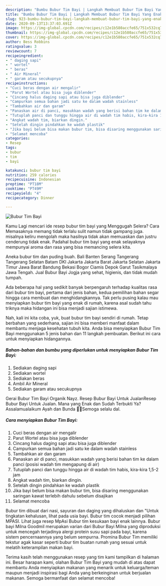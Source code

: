 ```yaml
---
description: "Bumbu Bubur Tim Bayi | Langkah Membuat Bubur Tim Bayi Yang Enak Dan Mudah"
title: "Bumbu Bubur Tim Bayi | Langkah Membuat Bubur Tim Bayi Yang Enak Dan Mudah"
slug: 923-bumbu-bubur-tim-bayi-langkah-membuat-bubur-tim-bayi-yang-enak-dan-mudah
date: 2020-09-13T13:37:03.691Z
image: https://img-global.cpcdn.com/recipes/c12e1b580accfe65/751x532cq70/bubur-tim-bayi-foto-resep-utama.jpg
thumbnail: https://img-global.cpcdn.com/recipes/c12e1b580accfe65/751x532cq70/bubur-tim-bayi-foto-resep-utama.jpg
cover: https://img-global.cpcdn.com/recipes/c12e1b580accfe65/751x532cq70/bubur-tim-bayi-foto-resep-utama.jpg
author: Bess Robbins
ratingvalue: 3
reviewcount: 7
recipeingredient:
- " daging sapi"
- " wortel"
- " beras"
- " Air Mineral"
- " garam atau secukupnya"
recipeinstructions:
- "Cuci beras dengan air mengalir"
- "Parut Wortel atau bisa juga diblender"
- "Cincang halus daging sapi atau bisa juga diblender"
- "Campurkan semua bahan jadi satu ke dalam wadah stainless"
- "Tambahkan air dan garam"
- "Panaskan air di panci, masukkan wadah yang berisi bahan tim ke dalam panci (posisi wadah tim mengapung di air)"
- "Tutuplah panci dan tunggu hingga air di wadah tim habis, kira-kira 1,5-2 jam"
- "Angkat wadah tim, biarkan dingin."
- "Setelah dingin pindahkan ke wadah plastik"
- "Jika bayi belum bisa makan bubur tim, bisa disaring menggunakan saringan kawat terlebih dahulu sebelum disajikan"
- "Selamat mencoba"
categories:
- Resep
tags:
- bubur
- tim
- bayi

katakunci: bubur tim bayi 
nutrition: 259 calories
recipecuisine: Indonesian
preptime: "PT18M"
cooktime: "PT49M"
recipeyield: "4"
recipecategory: Dinner

---
```



![Bubur Tim Bayi](https://img-global.cpcdn.com/recipes/c12e1b580accfe65/751x532cq70/bubur-tim-bayi-foto-resep-utama.jpg)

Kamu Lagi mencari ide resep bubur tim bayi yang Menggugah Selera? Cara Memasaknya memang tidak terlalu sulit namun tidak gampang juga. misalnya keliru mengolah maka hasilnya tidak akan memuaskan dan justru cenderung tidak enak. Padahal bubur tim bayi yang enak selayaknya mempunyai aroma dan rasa yang bisa memancing selera kita.

Aneka bubur tim dan puding buah. Bali Banten Serang Tangerang Tangerang Selatan Batam DKI Jakarta Jakarta Barat Jakarta Selatan Jakarta Timur Jawa Barat Bandung Bekasi Bogor Ciamis Depok Garut Tasikmalaya Jawa Tengah. Jual Bubur Bayi Jogja yang sehat, higienis, dan tidak mudah tumpah.

Ada beberapa hal yang sedikit banyak berpengaruh terhadap kualitas rasa dari bubur tim bayi, pertama dari jenis bahan, kedua pemilihan bahan segar hingga cara membuat dan menghidangkannya. Tak perlu pusing kalau mau menyiapkan bubur tim bayi yang enak di rumah, karena asal sudah tahu triknya maka hidangan ini bisa menjadi sajian istimewa.


Nah, kali ini kita coba, yuk, buat bubur tim bayi sendiri di rumah. Tetap berbahan yang sederhana, sajian ini bisa memberi manfaat dalam membantu menjaga kesehatan tubuh kita. Anda bisa menyiapkan Bubur Tim Bayi menggunakan 5 jenis bahan dan 11 langkah pembuatan. Berikut ini cara untuk menyiapkan hidangannya.

<!--inarticleads1-->

##### Bahan-bahan dan bumbu yang diperlukan untuk menyiapkan Bubur Tim Bayi:

1. Sediakan  daging sapi
1. Sediakan  wortel
1. Sediakan  beras
1. Ambil  Air Mineral
1. Sediakan  garam atau secukupnya


Gerai Bubur Tim Bayi Organik Nayz. Resep Bubur Bayi Untuk JualanResep Bubur Bayi Untuk Jualan. Mana yang Enak dan Sudah Terbukti Ya? Assalamualaikum Ayah dan Bunda 🙏😍Semoga selalu dal. 

<!--inarticleads2-->

##### Cara menyiapkan Bubur Tim Bayi:

1. Cuci beras dengan air mengalir
1. Parut Wortel atau bisa juga diblender
1. Cincang halus daging sapi atau bisa juga diblender
1. Campurkan semua bahan jadi satu ke dalam wadah stainless
1. Tambahkan air dan garam
1. Panaskan air di panci, masukkan wadah yang berisi bahan tim ke dalam panci (posisi wadah tim mengapung di air)
1. Tutuplah panci dan tunggu hingga air di wadah tim habis, kira-kira 1,5-2 jam
1. Angkat wadah tim, biarkan dingin.
1. Setelah dingin pindahkan ke wadah plastik
1. Jika bayi belum bisa makan bubur tim, bisa disaring menggunakan saringan kawat terlebih dahulu sebelum disajikan
1. Selamat mencoba


Bubur tim dibuat dari nasi, sayuran dan daging yang dihaluskan dan &#34;Untuk tingkatan kehalusan, lihat pada usia bayi. Bubur tim cocok menjadi pilihan MPASI. Lihat juga resep MpAsi Bubur tim kesukaan bayi enak lainnya. Bubur bayi Milna Goodmil merupakan varian dari Bubur Bayi Milna yang diproduksi untuk mencegah terjadinya alergi protein susu sapi pada bayi, karena sistem pencernaannya yang belum sempurna. Promina Bubur Tim memiliki tekstur agak kasar seperti bubur tim buatan rumah yang sesuai untuk melatih keterampilan makan bayi. 

Terima kasih telah menggunakan resep yang tim kami tampilkan di halaman ini. Besar harapan kami, olahan Bubur Tim Bayi yang mudah di atas dapat membantu Anda menyiapkan makanan yang menarik untuk keluarga/teman maupun menjadi inspirasi bagi Anda yang berkeinginan untuk berjualan makanan. Semoga bermanfaat dan selamat mencoba!
